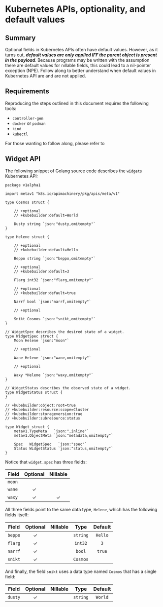 # Kubernetes APIs, optionality, and default values

## Summary

Optional fields in Kubernetes APIs often have default values. However, as it turns out, _**default values are only applied IFF the parent object is present in the payload**_. Because programs may be written with the assumption there are default values for nillable fields, this could lead to a nil-pointer exception (NPE). Follow along to better understand when default values in Kubernetes API are and are not applied.

## Requirements

Reproducing the steps outlined in this document requires the following tools:

* `controller-gen`
* `docker` or `podman`
* `kind`
* `kubectl`

For those wanting to follow along, please refer to 


## Widget API

The following snippet of Golang source code describes the `widgets` Kubernetes API:

```golang
package v1alpha1

import metav1 "k8s.io/apimachinery/pkg/apis/meta/v1"

type Cosmos struct {

	// +optional
	// +kubebuilder:default=World

	Dusty string `json:"dusty,omitempty"`
}

type Helene struct {

	// +optional
	// +kubebuilder:default=Hello

	Beppo string `json:"beppo,omitempty"`

	// +optional
	// +kubebuilder:default=3

	Flarg int32 `json:"flarg,omitempty"`

	// +optional
	// +kubebuilder:default=true

	Narrf bool `json:"narrf,omitempty"`

	// +optional

	Snikt Cosmos `json:"snikt,omitempty"`
}

// WidgetSpec describes the desired state of a widget.
type WidgetSpec struct {
	Moon Helene `json:"moon"`

	// +optional

	Wane Helene `json:"wane,omitempty"`

	// +optional

	Waxy *Helene `json:"waxy,omitempty"`
}

// WidgetStatus describes the observed state of a widget.
type WidgetStatus struct {
}

// +kubebuilder:object:root=true
// +kubebuilder:resource:scope=Cluster
// +kubebuilder:storageversion:true
// +kubebuilder:subresource:status

type Widget struct {
	metav1.TypeMeta   `json:",inline"`
	metav1.ObjectMeta `json:"metadata,omitempty"`

	Spec   WidgetSpec   `json:"spec"`
	Status WidgetStatus `json:"status,omitempty"`
}
```

Notice that `widget.spec` has three fields:

| Field | Optional | Nillable |
|-------|:--------:|:--------:|
| `moon` |  |  |
| `wane` | ✓ |  |
| `waxy` | ✓ | ✓ |

All three fields point to the same data type, `Helene`, which has the following fields itself:

| Field | Optional | Nillable | Type | Default |
|-------|:--------:|:--------:|:----:|:-------:|
| `beppo` | ✓ |  | `string` | `Hello` |
| `flarg` | ✓ |  | `int32` | `3` |
| `narrf` | ✓ |  | `bool` | `true` |
| `snikt` | ✓ |  | `Cosmos` |  |

And finally, the field `snikt` uses a data type named `Cosmos` that has a single field:

| Field | Optional | Nillable | Type | Default |
|-------|:--------:|:--------:|:----:|:-------:|
| `dusty` | ✓ |  | `string` | `World` |


